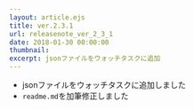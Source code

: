 ```yaml
---
layout: article.ejs
title: ver.2.3.1
url: releasenote_ver_2_3_1
date: 2018-01-30 00:00:00
thumbnail: 
excerpt: jsonファイルをウォッチタスクに追加
---
```


* jsonファイルをウォッチタスクに追加しました
* `readme.md`を加筆修正しました
